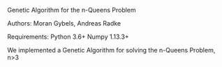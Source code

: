 Genetic Algorithm for the n-Queens Problem

Authors: Moran Gybels, Andreas Radke

Requirements:   Python 3.6+
                Numpy 1.13.3+

We implemented a Genetic Algorithm for solving the n-Queens Problem, n>3